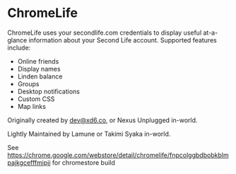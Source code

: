 ChromeLife
==========

ChromeLife uses your secondlife.com credentials to display useful at-a-glance information about your Second Life account. Supported features include:

 - Online friends
 - Display names
 - Linden balance
 - Groups
 - Desktop notifications
 - Custom CSS
 - Map links

Originally created by dev@xd6.co, or Nexus Unplugged in-world.

Lightly Maintained by Lamune or Takimi Syaka in-world.

See https://chrome.google.com/webstore/detail/chromelife/fnpcolggbdbobkblmpajkgcefffmipjj for chromestore build